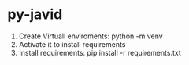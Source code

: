 # py-javid

1. Create Virtuall enviroments: python -m venv <your name of virtual envoiroments>
2. Activate it to install requirements
3. Install requirements: pip install -r requirements.txt
